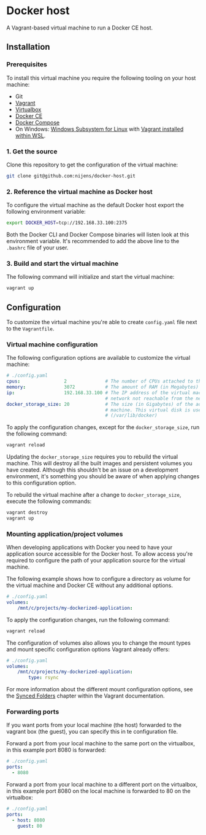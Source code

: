 # Docker host
A Vagrant-based virtual machine to run a Docker CE host.

## Installation

### Prerequisites
To install this virtual machine you require the following tooling on your host machine:
* Git
* [Vagrant](https://www.vagrantup.com/intro/getting-started/install.html)
* [Virtualbox](https://www.virtualbox.org/wiki/Downloads)
* [Docker CE](https://docs.docker.com/install/)
* [Docker Compose](https://docs.docker.com/compose/install/)
* On Windows: [Windows Subsystem for Linux](https://docs.microsoft.com/en-us/windows/wsl/install-win10) with [Vagrant installed within WSL](https://www.vagrantup.com/docs/other/wsl.html).

### 1. Get the source
Clone this repository to get the configuration of the virtual machine:
```bash
git clone git@github.com:nijens/docker-host.git
```

### 2. Reference the virtual machine as Docker host
To configure the virtual machine as the default Docker host export the following environment variable:
```bash
export DOCKER_HOST=tcp://192.168.33.100:2375
```

Both the Docker CLI and Docker Compose binaries will listen look at this environment variable. It's recommended to add
the above line to the `.bashrc` file of your user.

### 3. Build and start the virtual machine
The following command will initialize and start the virtual machine:
```bash
vagrant up
```

## Configuration
To customize the virtual machine you're able to create `config.yaml` file next to the `Vagrantfile`.

### Virtual machine configuration
The following configuration options are available to customize the virtual machine:
```yaml
# ./config.yaml
cpus:                2              # The number of CPUs attached to the virtual machine.
memory:              3072           # The amount of RAM (in Megabytes) attached to the virtual machine.
ip:                  192.168.33.100 # The IP address of the virtual machine. Please note that this is a private
                                    # network not reachable from the network.
docker_storage_size: 20             # The size (in Gigabytes) of the additional virtual disk added to the virtual
                                    # machine. This virtual disk is used to store all the container images.
                                    # (/var/lib/docker)
```

To apply the configuration changes, except for the `docker_storage_size`, run the following command:
```bash
vagrant reload
```

Updating the `docker_storage_size` requires you to rebuild the virtual machine. This will destroy all the built
images and persistent volumes you have created. Although this shouldn't be an issue on a development environment,
it's something you should be aware of when applying changes to this configuration option.

To rebuild the virtual machine after a change to `docker_storage_size`, execute the following commands:
```bash
vagrant destroy
vagrant up
```

### Mounting application/project volumes
When developing applications with Docker you need to have your application source accessible for the Docker host.
To allow access you're required to configure the path of your application source for the virtual machine.

The following example shows how to configure a directory as volume for the virtual machine and Docker CE without
any additional options.
```yaml
# ./config.yaml
volumes:
    /mnt/c/projects/my-dockerized-application:
```

To apply the configuration changes, run the following command:
```bash
vagrant reload
```

The configuration of volumes also allows you to change the mount types and mount specific configuration options Vagrant
already offers:
```yaml
# ./config.yaml
volumes:
    /mnt/c/projects/my-dockerized-application:
        type: rsync
```

For more information about the different mount configuration options, see the
[Synced Folders](https://www.vagrantup.com/docs/synced-folders/basic_usage.html) chapter within
the Vagrant documentation.

### Forwarding ports
If you want ports from your local machine (the host) forwarded to the vagrant box (the guest), you can specify this in te configuration file.

Forward a port from your local machine to the same port on the virtualbox, in this example port 8080 is forwarded:
```yaml
# ./config.yaml
ports:
  - 8080
```

Forward a port from your local machine to a different port on the virtualbox, in this example port 8080 on the local machine is forwarded to 80 on the virtualbox:
```yaml
# ./config.yaml
ports:
  - host: 8080
    guest: 80
```